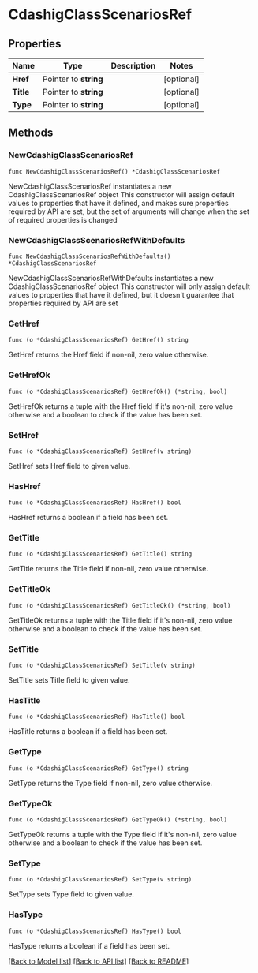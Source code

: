 # CdashigClassScenariosRef

## Properties

Name | Type | Description | Notes
------------ | ------------- | ------------- | -------------
**Href** | Pointer to **string** |  | [optional] 
**Title** | Pointer to **string** |  | [optional] 
**Type** | Pointer to **string** |  | [optional] 

## Methods

### NewCdashigClassScenariosRef

`func NewCdashigClassScenariosRef() *CdashigClassScenariosRef`

NewCdashigClassScenariosRef instantiates a new CdashigClassScenariosRef object
This constructor will assign default values to properties that have it defined,
and makes sure properties required by API are set, but the set of arguments
will change when the set of required properties is changed

### NewCdashigClassScenariosRefWithDefaults

`func NewCdashigClassScenariosRefWithDefaults() *CdashigClassScenariosRef`

NewCdashigClassScenariosRefWithDefaults instantiates a new CdashigClassScenariosRef object
This constructor will only assign default values to properties that have it defined,
but it doesn't guarantee that properties required by API are set

### GetHref

`func (o *CdashigClassScenariosRef) GetHref() string`

GetHref returns the Href field if non-nil, zero value otherwise.

### GetHrefOk

`func (o *CdashigClassScenariosRef) GetHrefOk() (*string, bool)`

GetHrefOk returns a tuple with the Href field if it's non-nil, zero value otherwise
and a boolean to check if the value has been set.

### SetHref

`func (o *CdashigClassScenariosRef) SetHref(v string)`

SetHref sets Href field to given value.

### HasHref

`func (o *CdashigClassScenariosRef) HasHref() bool`

HasHref returns a boolean if a field has been set.

### GetTitle

`func (o *CdashigClassScenariosRef) GetTitle() string`

GetTitle returns the Title field if non-nil, zero value otherwise.

### GetTitleOk

`func (o *CdashigClassScenariosRef) GetTitleOk() (*string, bool)`

GetTitleOk returns a tuple with the Title field if it's non-nil, zero value otherwise
and a boolean to check if the value has been set.

### SetTitle

`func (o *CdashigClassScenariosRef) SetTitle(v string)`

SetTitle sets Title field to given value.

### HasTitle

`func (o *CdashigClassScenariosRef) HasTitle() bool`

HasTitle returns a boolean if a field has been set.

### GetType

`func (o *CdashigClassScenariosRef) GetType() string`

GetType returns the Type field if non-nil, zero value otherwise.

### GetTypeOk

`func (o *CdashigClassScenariosRef) GetTypeOk() (*string, bool)`

GetTypeOk returns a tuple with the Type field if it's non-nil, zero value otherwise
and a boolean to check if the value has been set.

### SetType

`func (o *CdashigClassScenariosRef) SetType(v string)`

SetType sets Type field to given value.

### HasType

`func (o *CdashigClassScenariosRef) HasType() bool`

HasType returns a boolean if a field has been set.


[[Back to Model list]](../README.md#documentation-for-models) [[Back to API list]](../README.md#documentation-for-api-endpoints) [[Back to README]](../README.md)


